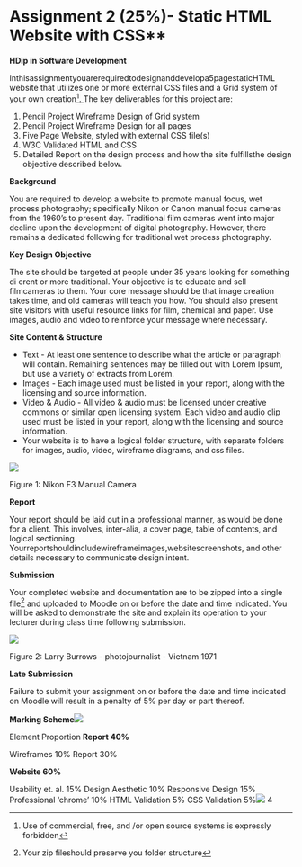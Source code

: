 
# Assignment 2 (25%)- Static HTML Website with CSS**

**HDip in Software Development**

Inthisassignmentyouarerequiredtodesignanddevelopa5pagestaticHTML website that utilizes one or more external CSS files and a Grid system of your own creation[^1][. ](#_page0_x139.15_y712.10)The key deliverables for this project are:

1. Pencil Project Wireframe Design of Grid system
1. Pencil Project Wireframe Design for all pages
1. Five Page Website, styled with external CSS file(s)
1. W3C Validated HTML and CSS
1. Detailed Report on the design process and how the site fulfillsthe design objective described below.

**Background**

You are required to develop a website to promote manual focus, wet process photography; specifically Nikon or Canon manual focus cameras from the 1960’s to present day. Traditional film cameras went into major decline upon the development of digital photography. However, there remains a dedicated following for traditional wet process photography.

**Key Design Objective**

The site should be targeted at people under 35 years looking for something di erent or more traditional. Your objective is to educate and sell filmcameras to them. Your core message should be that image creation takes time, and old cameras will teach you how. You should also present site visitors with useful resource links for film, chemical and paper. Use images, audio and video to reinforce your message where necessary.

**Site Content & Structure**

- Text - At least one sentence to describe what the article or paragraph will contain. Remaining sentences may be filled out with Lorem Ipsum, but use a variety of extracts from Lorem.
- Images - Each image used must be listed in your report, along with the licensing and source information.
- Video & Audio - All video & audio must be licensed under creative commons or similar open licensing system. Each video and audio clip used must be listed in your report, along with the licensing and source information.
- Your website is to have a logical folder structure, with separate folders for images, audio, video, wireframe diagrams, and css files.

![](Aspose.Words.c7f23e84-50d5-443a-92f0-54c0c21196c1.002.jpeg)

Figure 1: Nikon F3 Manual Camera

**Report**

Your report should be laid out in a professional manner, as would be done for a client. This involves, inter-alia, a cover page, table of contents, and logical sectioning. Yourreportshouldincludewireframeimages,websitescreenshots, and other details necessary to communicate design intent.

**Submission**

Your completed website and documentation are to be zipped into a single file[^2] and uploaded to Moodle on or before the date and time indicated. You will be asked to demonstrate the site and explain its operation to your lecturer during class time following submission.

![](Aspose.Words.c7f23e84-50d5-443a-92f0-54c0c21196c1.003.png)

Figure 2: Larry Burrows - photojournalist - Vietnam 1971

**Late Submission**

Failure to submit your assignment on or before the date and time indicated on Moodle will result in a penalty of 5% per day or part thereof.

**Marking Scheme![](Aspose.Words.c7f23e84-50d5-443a-92f0-54c0c21196c1.004.png)**

Element Proportion **Report 40%**

Wireframes 10% Report 30%

**Website 60%**

Usability et. al. 15% Design Aesthetic 10% Responsive Design 15% Professional ‘chrome’ 10% HTML Validation 5% CSS Validation 5%![](Aspose.Words.c7f23e84-50d5-443a-92f0-54c0c21196c1.005.png)
4

[^1]: <a name="_page0_x139.15_y712.10"></a>Use of commercial, free, and /or open source systems is expressly forbidden
[^2]: <a name="_page1_x139.15_y709.39"></a>Your zip fileshould preserve you folder structure
